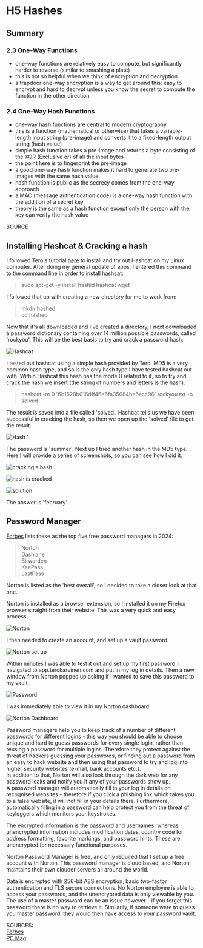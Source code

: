 # H5 Hashes


## Summary


### 2.3 One-Way Functions


- one-way functions are relatively easy to compute, but significantly harder to reverse (similar to smashing a plate)
- this is not so helpful when we think of encryption and decryption
- a trapdoor one-way encryption is a way to get around this: easy to encrypt and hard to decrypt unless you know the secret to compute the function in the other direction


### 2.4 One-Way Hash Functions


- one-way hash functions are central to modern cryptography
- this is a function (mathematical or otherwise) that takes a variable-length input string (pre-image) and converts it to a fixed-length output string (hash value)
- simple hash function takes a pre-image and returns a byte consisting of the XOR (Exclusive or) of all the input bytes
- the point here is to fingerprint the pre-image
- a good one-way hash function makes it hard to generate two pre-images with the same hash value
- hash function is public as the secrecy comes from the one-way approach
- a MAC (message authentication code) is a one-way hash function with the addition of a secret key
- theory is the same as a hash function except only the person with the key can verify the hash value


[SOURCE](https://learning.oreilly.com/library/view/applied-cryptography-protocols/9781119096726/10_chap02.html#chap02-sec003)


## Installing Hashcat & Cracking a hash


I followed Tero's tutorial [here](https://terokarvinen.com/2022/cracking-passwords-with-hashcat/) to install and try out Hashcat on my Linux computer. After doing my general update of apps, I entered this command to the command line in order to install hashcat:


>sudo apt-get -y install hashid hashcat wget


I followed that up with creating a new directory for me to work from:


>mkdir hashed<br>cd hashed


Now that it's all downloaded and I've created a directory, I next downloaded a password dictionary containing over 14 million possible passwords, called 'rockyou'. This will be the best basis to try and crack a password hash.


![Hashcat](https://github.com/chelsea-12/chelseaexamples/blob/main/Screenshot%202024-02-17%20143735.png)


I tested out hashcat using a simple hash provided by Tero. MD5 is a very common hash type, and so is the only hash type I have tested hashcat out with. Within Hashcat this hash has the mode 0 related to it, so to try and crack the hash we insert (the string of numbers and letters is the hash):


>hashcat -m 0 '6b1628b016dff46e6fa35684be6acc96' rockyou.txt -o solved


The result is saved into a file called 'solved'. Hashcat tells us we have been successful in cracking the hash, so then we open up the 'solved' file to get the result.


![Hash 1](https://github.com/chelsea-12/chelseaexamples/blob/main/Screenshot%202024-02-17%20144057.png)


The password is 'summer'. Next up I tried another hash in the MD5 type. Here I will provide a series of screenshots, so you can see how I did it.


![cracking a hash](https://github.com/chelsea-12/chelseaexamples/blob/main/Screenshot%202024-02-17%20144633.png)


![hash is cracked](https://github.com/chelsea-12/chelseaexamples/blob/main/Screenshot%202024-02-17%20144650.png)


![solution](https://github.com/chelsea-12/chelseaexamples/blob/main/Screenshot%202024-02-17%20144701.png)


The answer is 'february'.


## Password Manager


[Forbes](https://www.forbes.com/advisor/business/software/best-free-password-manager/#:~:text=The%20Best%20Free%20Password%20Managers%20of%202024%201,for%20programmers%205%20LastPass%3A%20Best%20single-user%20password%20manager) lists these as the top five free password managers in 2024:


>Norton<br>Dashlane<br>Bitwarden<br>KeePass<br>LastPass


Norton is listed as the 'best overall', so I decided to take a closer look at that one.


Norton is installed as a browser extension, so I installed it on my Firefox browser straight from their website. This was a very quick and easy process.


![Norton](https://github.com/chelsea-12/chelseaexamples/blob/main/Screenshot%202024-02-17%20152050.png)


I then needed to create an account, and set up a vault password.


![Norton set up](https://github.com/chelsea-12/chelseaexamples/blob/main/Screenshot%202024-02-17%20152424.png)


Within minutes I was able to test it out and set up my first password. I navigated to app.terokarvinen.com and put in my log in details. Then a new window from Norton popped up asking if I wanted to save this password to my vault.


![Password](https://github.com/chelsea-12/chelseaexamples/blob/main/Screenshot%202024-02-17%20153002.png)


I was immediately able to view it in my Norton dashboard.


![Norton Dashboard](https://github.com/chelsea-12/chelseaexamples/blob/main/Screenshot%202024-02-17%20153033.png)


Password managers help you to keep track of a number of different passwords for different logins - this way you should be able to choose unique and hard to guess passwords for every single login, rather than reusing a password for multiple logins. Therefore they protect against the threat of hackers guessing your passwords, or finding out a password from an easy to hack website and then using that password to try and log into higher security websites (e-mail, bank accounts etc.). <br>
In addition to that, Norton will also look through the dark web for any password leaks and notify you if any of your passwords show up.<br>
A password manager will automatically fill in your log in details on recognised websites - therefore if you click a phishing link which takes you to a false website, it will not fill in your details there. Furthermore, automatically filling in a password can help protect you from the threat of keyloggers which monitors your keystrokes.


The encrypted information is the password and usernames, whereas unencrypted information includes modification dates, country code for address formatting, favorite markings, and password hints. These are unencrypted for necessary functional purposes.


Norton Password Manager is free, and only required that I set up a free account with Norton. This password manager is cloud based, and Norton maintains their own clouder servers all around the world.


Data is encrypted with 256-bit AES encryption, basic two-factor authentication and TLS secure connections. No Norton employee is able to access your passwords, and the unencrypted data is only viewable by you. The use of a master password can be an issue however - if you forget this password there is no way to retrieve it. Similarily, if someone were to guess you master password, they would then have access to your password vault.


SOURCES:<br>[Forbes](https://www.forbes.com/sites/forbestechcouncil/2022/01/20/are-password-managers-safe/)<br>
[PC Mag](https://uk.pcmag.com/password-managers/117939/symantec-norton-password-manager)

